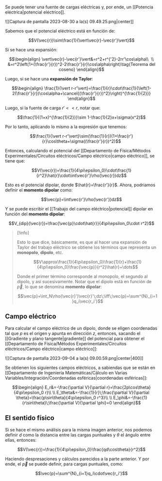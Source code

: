 
Se puede tener una fuente de cargas eléctricas y, por ende, un [[Potencia eléctrica|potencial eléctrico]].

![[Captura de pantalla 2023-08-30 a la(s) 09.49.25.png|center]]

Sabemos que el potencial eléctrico está en función de: 

$$V(\vec{r})\sim\frac{1}{\vert\vec{r}-\vec{r'}\vert}$$

Si se hace una expansión: 

$$\begin{align}
\vert\vec{r}-\vec{r'}\vert&=r^2+r^{'2}-2rr'\cos\alpha\\  \\
&=r^2\left(1+(\frac{r'}{r})^2-2\frac{r'}{r}\cos\alpha\right)\tag{Teorema del coseno}
\end{align}$$

Luego, si se hace una **expansión de Taylor**: 

$$\begin{align}
\frac{1}{\vert r-r'\vert}=\frac{1}{r}\cdot\frac{1}{\left(1-2(\frac{r'}{r})\cos\alpha+\cancel{(\frac{r'}{r})^2}\right)^{\frac{1}{2}}}
\end{align}$$

Luego, si la fuente de carga $r'<<r$, notar que: 

$$\frac{1}{(1+x)^{\frac{1}{2}}}\sim 1-\frac{1}{2}x+\sigma(x^2)$$

Por lo tanto, aplicando lo mismo a la expresión que tenemos: 

$$\frac{1}{\vert r-r'\vert}\sim(\frac{1}{r})(1+\frac{r'}{r}\cos\theta+\sigma((\frac{r'}{r})^2)$$

Entonces, calculando el potencial del [[Departamento de Física/Métodos Experimentales/Circuitos eléctricos/Campo eléctrico|campo eléctrico]], se tiene que: 

$$V(\vec{r})=\frac{1}{4\pi\epsilon_0}\cdot\frac{1}{r^2}\hat{r}\cdot\int\vec{r'}\rho(\vec{r})dz$$

Esto es el potencial dipolar, donde $\hat{r}=\frac{r'}{r}$. Ahora, podriamos definir el **momento dipolar** como: 

$$\vec{p}=\int\vec{r'}\rho(\vec{r'})dz$$

Y se puede escribir el [[Trabajo del campo eléctrico|potencial]] dipolar en función del **momento dipolar**: 

$$V_{dip}(\vec{r})=\frac{\vec{p}\cdot\hat{r}}{4\pi\epsilon_0\cdot r^2}$$

>[!info] 
>
>Esto lo que dice, básicamente, es que al hacer una expansión de Taylor del trabajo eléctrico se obtiene los términos que representa un **monopolo**, **dipolo**, etc. 
>
>$$V\approx\frac{1}{4\pi\epsilon_0}\frac{1}{r}+\frac{1}{4\pi\epsilon_0}\frac{\vec{p}}{r^2}\hat{r}+\dots$$
>
>Donde el primer término corresponde al monopolo, el segundo al dipolo, y así sucesivamente. Notar que el dipolo está en función de $\vec{p}$, lo que se denomina **momento dipolar**: 
>
>$$\vec{p}=\int_N\rho(\vec{r}')\vec{r}'\;dz\;\iff\;\vec{p}=\sum^{N}_{i=1}q_i\vec{r_i'}$$

## Campo eléctrico  

Para calcular el campo eléctrico de un dipolo, donde se eligen coordenadas tal que $p$ es el origen y apunta en dirección $z$, entonces, sacando el [[Gradiente y plano tangente|gradiente]] del potencial para obtener el [[Departamento de Física/Métodos Experimentales/Circuitos eléctricos/Campo eléctrico|campo eléctrico]]: 

![[Captura de pantalla 2023-09-04 a la(s) 09.00.59.png|center|400]]


Se obtienen los siguientes campos eléctricos, a sabiendas que se están en [[Departamento de Ingeniería Matemáticas/Cálculo en Varias Variables/Integración/Coordenadas esféricas|coordenadas esféricas]]:

$$\begin{align}
E_r&=-\frac{\partial V}{\partial r}=\frac{2p\cos\theta}{4\pi\epsilon_0 r}\\  \\
E_\theta&=-\frac{1}{r}\;\frac{\partial V}{\partial \theta}=\frac{p\sin\theta}{4\pi\epsilon_0 r^3}\\  \\
E_\phi&=-\frac{1}{r\sin\theta}\;\frac{\partial V}{\partial \phi}=0
\end{align}$$
## El sentido físico 

Si se hace el mismo análisis para la misma imagen anterior, nos podemos definir $d$ como la distancia entre las cargas puntuales y $\theta$ el ángulo entre ellas, entonces: 

$$V(\vec{r})=\frac{1}{4\pi\epsilon_0}\frac{qd\cos\theta}{r^2}$$

Haciendo despresaciones y cálculos parecidos a la parte anterior. Y por ende, el $\vec{p}$ se puede definir, para cargas puntuales, como: 

$$\vec{p}=\sum^{N}_{i=1}q_i\cdot\vec{r_i'}$$
